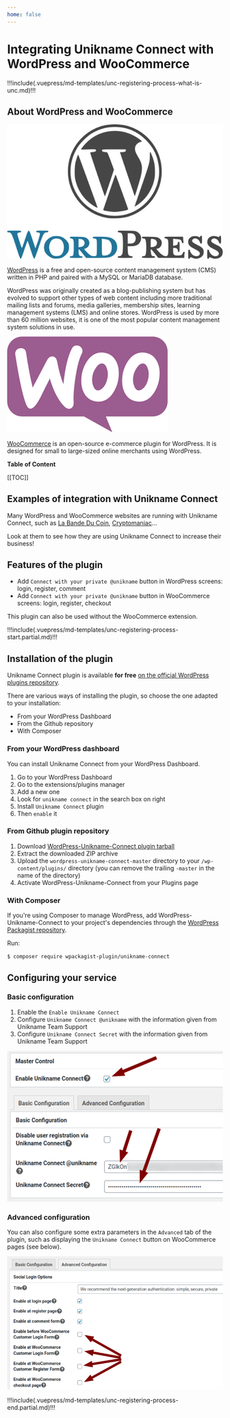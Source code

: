 ```yaml
---
home: false
---
```


# Integrating Unikname Connect with WordPress and WooCommerce

!!!include(.vuepress/md-templates/unc-registering-process-what-is-unc.md)!!!

## About WordPress and WooCommerce

![WordPress](./wordpress-logo-full.png)

[WordPress](https://wordpress.org) is a free and open-source content management system (CMS) written in PHP and paired with a MySQL or MariaDB database.

WordPress was originally created as a blog-publishing system but has evolved to support other types of web content including more traditional mailing lists and forums, media galleries, membership sites, learning management systems (LMS) and online stores.
WordPress is used by more than 60 million websites, it is one of the most popular content management system solutions in use.

![WooCommerce](./woocommerce-logo-full.png)

[WooCommerce](https://woocommerce.com/) is an open-source e-commerce plugin for WordPress.
It is designed for small to large-sized online merchants using WordPress.

**Table of Content**

[[TOC]]

## Examples of integration with Unikname Connect

Many WordPress and WooCommerce websites are running with Unikname Connect, such as [La Bande Du Coin](https://www.demo.labandeducoin.fr/), [Cryptomaniac](https://www.cryptomaniac.fr)...

Look at them to see how they are using Unikname Connect to increase their business!

## Features of the plugin

- Add `Connect with your private @unikname` button in WordPress screens: login, register, comment
- Add `Connect with your private @unikname` button in WooCommerce screens: login, register, checkout


This plugin can also be used without the WooCommerce extension.

!!!include(.vuepress/md-templates/unc-registering-process-start.partial.md)!!!

## Installation of the plugin

Unikname Connect plugin is available **for free** [on the official WordPress plugins repository](https://wordpress.org/plugins/unikname-connect/).

There are various ways of installing the plugin, so choose the one adapted to your installation:

- From your WordPress Dashboard
- From the Github repository
- With Composer

### From your WordPress dashboard

You can install Unikname Connect from your WordPress Dashboard.

1. Go to your WordPress Dashboard
1. Go to the extensions/plugins manager
1. Add a new one
1. Look for `unikname connect` in the search box on right
1. Install `Unikname Connect` plugin
1. Then `enable` it

### From Github plugin repository

1. Download [WordPress-Unikname-Connect plugin tarball](https://github.com/unik-name/wordpress-unikname-connect/archive/master.zip)
1. Extract the downloaded ZIP archive
1. Upload the `wordpress-unikname-connect-master` directory to your `/wp-content/plugins/` directory (you can remove the trailing `-master` in the name of the directory)
1. Activate WordPress-Unikname-Connect from your Plugins page

### With Composer

If you're using Composer to manage WordPress, add WordPress-Unikname-Connect to your project's dependencies through the [WordPress Packagist repository](https://wpackagist.org/search?q=unikname+connect).

Run:

```
$ composer require wpackagist-plugin/unikname-connect
```

## Configuring your service

### Basic configuration

1. Enable the `Enable Unikname Connect`
1. Configure `Unikname Connect @unikname` with the information given from Unikname Team Support
1. Configure `Unikname Connect Secret` with the information given from Unikname Team Support

![Unikname Connect for WordPress basic configuration](./wordpress-config1.png)

### Advanced configuration

You can also configure some extra parameters in the `Advanced` tab of the plugin, such as displaying the `Unikname Connect` button on WooCommerce pages (see below).

![Unikname Connect for WordPress advanced configuration, with configurations for WooCommerce](./wordpress-config2.png)

!!!include(.vuepress/md-templates/unc-registering-process-end.partial.md)!!!
